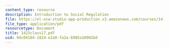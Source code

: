 ```yaml
---
content_type: resource
description: Introduction to Social Regulation
file: https://ol-ocw-studio-app-production.s3.amazonaws.com/courses/14-23-government-regulation-of-industry-spring-2003/9dc041841824e2a0fa2a6985a10902bd_1423class17.pdf
file_type: application/pdf
resourcetype: Document
title: 1423class17.pdf
uid: 9dc04184-1824-e2a0-fa2a-6985a10902bd
---
```

